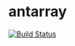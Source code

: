 # antarray

[![Build Status](https://api.travis-ci.org/rookiepeng/antarray.svg?branch=master)](https://travis-ci.org/rookiepeng/antarray)


